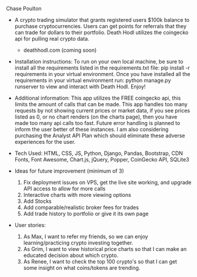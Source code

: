 Chase Poulton

* A crypto trading simulator that grants registered users $100k balance to purchase cryptocurrencies. Users can get points for referrals that they can trade for dollars to their portfolio. Death Hodl utilizes the coingecko api for pulling real crypto data. 
    - deathhodl.com (coming soon)

* Installation instructions: To run on your own local machine, be sure to install all the requirements listed in the requirements.txt file: pip install -r requirements in your virtual environment. Once you have installed all the requirements in your virtual environment run: python manage.py runserver to view and interact with Death Hodl. Enjoy!

* Additional information: This app utilizes the FREE coingecko api, this limits the amount of calls that can be made. This app handles too many requests by not showing current prices or market data, if you see prices listed as 0, or no chart renders (on the charts page), then you have made too many api calls too fast. Future error handling is planned to inform the user better of these instances. I am also considering purchasing the Analyst API Plan which should eliminate these adverse experiences for the user. 

* Tech Used: HTML, CSS, JS, Python, Django, Pandas, Bootstrap, CDN Fonts, Font Awesome, Chart.js, jQuery, Popper, CoinGecko API, SQLite3

* Ideas for future improvement (minimum of 3)
    1. Fix deployment issues on VPS, get the live site working, and upgrade API access to allow for more calls
    2. Interactive charts with more viewing options
    3. Add Stocks
    4. Add comparable/realistic broker fees for trades
    5. Add trade history to portfolio or give it its own page


* User stories:
    1. As Max, I want to refer my friends, so we can enjoy learning/practicing crypto investing together.
    2. As Grim, I want to view historical price charts so that I can make an educated decision about which crypto. 
    3. As Renee, I want to check the top 100 crypto's so that I can get some insight on what coins/tokens are trending.

